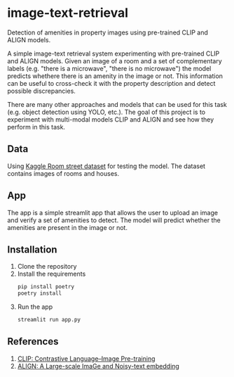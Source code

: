 # image-text-retrieval

Detection of amenities in property images using pre-trained CLIP and ALIGN models.

A simple image-text retrieval system experimenting with  pre-trained CLIP and ALIGN models. Given an image of a room and a set of complementary labels (e.g. "there is a microwave", "there is no microwave") the model predicts whethere there is an amenity in the image or not. This information can be useful to cross-check it with the property description and detect possible discrepancies.

There are many other approaches and models that can be used for this task (e.g. object detection using YOLO, etc.). The goal of this project is to experiment with multi-modal models CLIP and ALIGN and see how they perform in this task.

## Data
Using [Kaggle Room street dataset](https://www.kaggle.com/datasets/mikhailma/house-rooms-streets-image-dataset?resource=download) for testing the model. The dataset contains images of rooms and houses. 

## App
The app is a simple streamlit app that allows the user to upload an image and verify a set of amenities to detect. The model will predict whether the amenities are present in the image or not.


## Installation
1. Clone the repository
2. Install the requirements
   ```bash
   pip install poetry
   poetry install
   ```
3. Run the app
    ```bash
    streamlit run app.py
    ```

## References
1. [CLIP: Contrastive Language–Image Pre-training](https://openai.com/index/clip/)
2. [ALIGN: A Large-scale ImaGe and Noisy-text embedding](https://arxiv.org/abs/2102.05918)